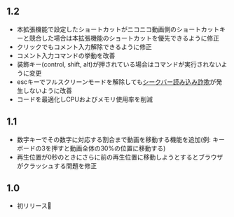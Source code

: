 ## 1.2
* 本拡張機能で設定したショートカットがニコニコ動画側のショートカットキーと競合した場合は本拡張機能のショートカットを優先できるように修正
* クリックでもコメント入力解除できるように修正
* コメント入力コマンドの挙動を改善
* 装飾キー(control, shift, alt)が押されている場合はコマンドが実行されないように変更
* escキーでフルスクリーンモードを解除しても[シークバー読み込み詐欺](http://dic.nicovideo.jp/a/%E3%82%B7%E3%83%BC%E3%82%AF%E3%83%90%E3%83%BC%E8%AA%AD%E3%81%BF%E8%BE%BC%E3%81%BF%E8%A9%90%E6%AC%BA)が発生しないように改善
* コードを最適化しCPUおよびメモリ使用率を削減

## 1.1
* 数字キーでその数字に対応する割合まで動画を移動する機能を追加(例: キーボードの3を押すと動画全体の30%の位置に移動する)
* 再生位置が0秒のときにさらに前の再生位置に移動しようとするとブラウザがクラッシュする問題を修正

## 1.0
* 初リリース:tada:

